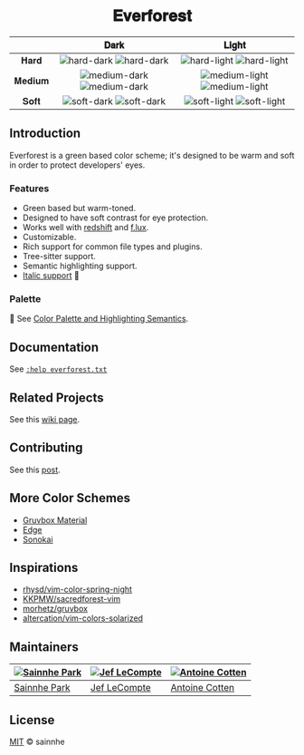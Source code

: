 <h1 align="center">
𝐄𝐯𝐞𝐫𝐟𝐨𝐫𝐞𝐬𝐭
</h1>

|        |                                                         𝐃𝐚𝐫𝐤                                                          |                                                         𝐋𝐢𝐠𝐡𝐭                                                          |
| :----: | :-------------------------------------------------------------------------------------------------------------------: | :--------------------------------------------------------------------------------------------------------------------: |
|  𝐇𝐚𝐫𝐝  |  ![hard-dark](https://user-images.githubusercontent.com/37491630/206063892-e1b2197e-2404-4ab4-8570-3dee96242ba1.png) ![hard-dark](https://user-images.githubusercontent.com/58662350/214382274-0108806d-b605-4047-af4b-c49ae06a2e8e.png)  |  ![hard-light](https://user-images.githubusercontent.com/37491630/206063912-666f7ddd-3f95-41b3-a906-12d946d5f688.png) ![hard-light](https://user-images.githubusercontent.com/58662350/214382313-8f60d7cc-c4ec-457c-bae5-0351a4986de0.png)  |
| 𝐌𝐞𝐝𝐢𝐮𝐦 | ![medium-dark](https://user-images.githubusercontent.com/37491630/206063921-58418bb0-7752-43f3-9f3b-f3752f8ee753.png) ![medium-dark](https://user-images.githubusercontent.com/58662350/214382352-cd7a4f63-e6ef-4575-82c0-a8b72aa37c0c.png) | ![medium-light](https://user-images.githubusercontent.com/37491630/206063932-6bd60bef-8d2a-40d7-86b9-b284f2fea7b0.png) ![medium-light](https://user-images.githubusercontent.com/58662350/214382392-57b58f0a-f5e6-4d09-abcb-1da7f2100268.png) |
|  𝐒𝐨𝐟𝐭  |  ![soft-dark](https://user-images.githubusercontent.com/37491630/206063950-d0ac0c11-4b29-410d-a1c5-6606fe6e73fd.png) ![soft-dark](https://user-images.githubusercontent.com/58662350/214382429-52e16e08-7c92-4f54-b83e-c2a0c2b4bb3d.png)  |  ![soft-light](https://user-images.githubusercontent.com/37491630/206063958-9242e148-6ec3-4a5b-998f-f30dc19d37c6.png) ![soft-light](https://user-images.githubusercontent.com/58662350/214382443-e7202629-5caf-4f9e-9444-512e2a21de5f.png)  |

## Introduction

Everforest is a green based color scheme; it's designed to be warm and soft in order to protect developers' eyes.

### Features

- Green based but warm-toned.
- Designed to have soft contrast for eye protection.
- Works well with [redshift](https://github.com/jonls/redshift) and [f.lux](https://justgetflux.com).
- Customizable.
- Rich support for common file types and plugins.
- Tree-sitter support.
- Semantic highlighting support.
- [Italic support](https://aka.sainnhe.dev/fonts) 🎉

### Palette

🎨 See [Color Palette and Highlighting Semantics](palette.md).

## Documentation

See [`:help everforest.txt`](https://github.com/sainnhe/everforest/blob/master/doc/everforest.txt)

## Related Projects

See this [wiki page](https://github.com/sainnhe/everforest/wiki).

## Contributing

See this [post](https://www.sainnhe.dev/post/contributing-guide/).

## More Color Schemes

- [Gruvbox Material](https://github.com/sainnhe/gruvbox-material)
- [Edge](https://github.com/sainnhe/edge)
- [Sonokai](https://github.com/sainnhe/sonokai)

## Inspirations

- [rhysd/vim-color-spring-night](https://github.com/rhysd/vim-color-spring-night)
- [KKPMW/sacredforest-vim](https://github.com/KKPMW/sacredforest-vim)
- [morhetz/gruvbox](https://github.com/morhetz/gruvbox)
- [altercation/vim-colors-solarized](https://github.com/altercation/vim-colors-solarized)

## Maintainers

| [![Sainnhe Park](https://avatars1.githubusercontent.com/u/37491630?s=70&u=14e72916dcf467f393c532536387ec72a23747ec&v=4)](https://github.com/sainnhe) | [![Jef LeCompte](https://avatars0.githubusercontent.com/u/12074633?s=70&u=425e7f9db7a80a6615fd0d89bd58afdf7bddfda1&v=4)](https://github.com/jef) | [![Antoine Cotten](https://avatars.githubusercontent.com/u/3299086?v=4&s=70)](https://github.com/antoineco) |
| ---------------------------------------------------------------------------------------------------------------------------------------------------- | ------------------------------------------------------------------------------------------------------------------------------------------------ | ----------------------------------------------------------------------------------------------------------- |
| [Sainnhe Park](https://github.com/sainnhe)                                                                                                           | [Jef LeCompte](https://github.com/jef)                                                                                                           | [Antoine Cotten](https://github.com/antoineco)                                                              |

## License

[MIT](./LICENSE) © sainnhe
